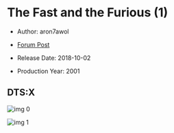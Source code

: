 # The Fast and the Furious (1)

* Author: aron7awol

* [Forum Post](https://www.avsforum.com/threads/bass-eq-for-filtered-movies.2995212/post-56881060)

* Release Date: 2018-10-02
* Production Year: 2001

## DTS:X

![img 0](https://i.imgur.com/GqgseqE.jpg)

![img 1](https://i.imgur.com/hRUXZJJ.png)

